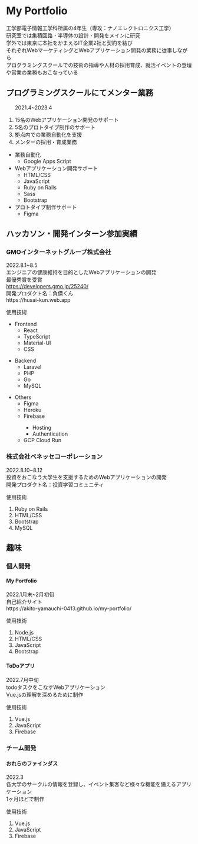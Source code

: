 <h1>My Portfolio</h1>

<p>
  工学部電子情報工学科所属の4年生（専攻：ナノエレクトロニクス工学）<br />
  研究室では集積回路・半導体の設計・開発をメインに研究<br/>
  学外では東京に本社をかまえるIT企業2社と契約を結び<br/>
  それぞれWebマーケティングとWebアプリケーション開発の業務に従事しながら<br/>
  プログラミングスクールでの技術の指導や人材の採用育成、就活イベントの登壇や営業の業務もおこなっている
</p>

<h2>プログラミングスクールにてメンター業務</h2>
<ol>
  <p>2021.4~2023.4</p>
  <li>15名のWebアプリケーション開発のサポート</li>
  <li>5名のプロトタイプ制作のサポート</li>
  <li>拠点内での業務自動化を支援</li>
  <li>メンターの採用・育成業務</li>
</ol>

<ul>
  <li>
    業務自動化
    <ul>
      <li>Google Apps Script</li>
    </ul>
  </li>
  <li>
    Webアプリケーション開発サポート
    <ul>
      <li>HTML/CSS</li>
      <li>JavaScript</li>
      <li>Ruby on Rails</li>
      <li>Sass</li>
      <li>Bootstrap</li>
    </ul>
  </li>
  <li>
    プロトタイプ制作サポート
    <ul>
      <li>Figma</li>
    </ul>
  </li>
</ul>

<h2>ハッカソン・開発インターン参加実績</h2>
<h3>GMOインターネットグループ株式会社</h3>

<p>
  2022.8.1~8.5<br />
  エンジニアの健康維持を目的としたWebアプリケーションの開発<br />
  最優秀賞を受賞<br />
  <a href= "https://developers.gmo.jp/25240/" target="_blank" >https://developers.gmo.jp/25240/</a><br/>
  開発プロダクト名：負債くん<br />
  <a>https://husai-kun.web.app</a><br />
</p>

<p>使用技術</p>
<ul>
  <li>
    Frontend
    <ul>
      <li>React</li>
      <li>TypeScript</li>
      <li>Material-UI</li>
      <li>CSS</li>
    </ul>
  </li>
</ul>

<ul>
  <li>
    Backend
    <ul>
      <li>Laravel</li>
      <li>PHP</li>
      <li>Go</li>
      <li>MySQL</li>
    </ul>
  </li>
</ul>

<ul>
  <li>
    Others
    <ul>
      <li>Figma</li>
      <li>Heroku</li>
      <li>Firebase</li>
      <ul>
        <li>Hosting</li>
        <li>Authentication</li>
      </ul>
      <li>GCP Cloud Run</li>
    </ul>
  </li>
</ul>

<h3>株式会社ベネッセコーポレーション</h3>
<p>
  2022.8.10~8.12<br />
  投資をおこなう大学生を支援するためのWebアプリケーションの開発<br />
  開発プロダクト名：投資学習コミュニティ
</p>

<p>使用技術</p>
<ol>
  <li>Ruby on Rails</li>
  <li>HTML/CSS</li>
  <li>Bootstrap</li>
  <li>MySQL</li>
</ol>

<h2>趣味</h2>
<h3>個人開発</h3>

<h4>My Portfolio</h4>
<p>
  2022.1月末~2月初旬<br />
  自己紹介サイト<br />
  <a>https://akito-yamauchi-0413.github.io/my-portfolio/</a><br />
</p>

<p>使用技術</p>
<ol>
  <li>Node.js</li>
  <li>HTML/CSS</li>
  <li>JavaScript</li>
  <li>Bootstrap</li>
</ol>

<h4>ToDoアプリ</h4>
<p>
  2022.7月中旬<br />
  todoタスクをこなすWebアプリケーション<br />
  Vue.jsの理解を深めるために制作
</p>

<p>使用技術</p>
<ol>
  <li>Vue.js</li>
  <li>JavaScript</li>
  <li>Firebase</li>
</ol>

<h3>チーム開発</h3>
<h4>おれらのファインダス</h4>
<p>
  2022.3<br />
  各大学のサークルの情報を登録し、イベント集客など様々な機能を備えるアプリケーション<br />
  1ヶ月ほどで制作
</p>

<p>使用技術</p>
<ol>
  <li>Vue.js</li>
  <li>JavaScript</li>
  <li>Firebase</li>
</ol>
